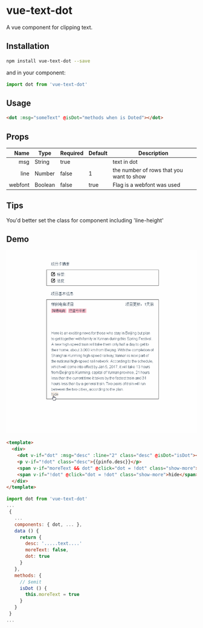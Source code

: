 # vue-text-dot
A vue component for clipping text.

## Installation
``` bash
npm install vue-text-dot --save
```
and in your component:

``` javascript
import dot from 'vue-text-dot'
```

## Usage

``` html
<dot :msg="someText" @isDot="methods when is Doted"></dot>
```

## Props
| Name | Type | Required | Default | Description |
| ---:| --- | --- | --- | --- |
| msg | String | true | |text in dot |
| line | Number | false | 1 | the number of rows that you want to show |
| webfont | Boolean | false | true | Flag is a webfont was used |

## Tips
 You'd better set the class for component including 'line-height'

## Demo
<p align="center">
  <img src="demo.gif" width="750" alt="Logo"/>
</p>

``` html
<template>
  <div>
    <dot v-if="dot" :msg="desc" :line="2" class="desc" @isDot="isDot"></dot>
    <p v-if="!dot" class="desc">{{pinfo.desc}}</p>
    <span v-if="moreText && dot" @click="dot = !dot" class="show-more">show more</span>
    <span v-if="!dot" @click="dot = !dot" class="show-more">hide</span>
  </div>
</template>
```
``` javascript
import dot from 'vue-text-dot'
...
 {
   ...
   components: { dot, ... },
   data () {
     return {
       desc: '.....text....'
       moreText: false,
       dot: true
     }
   },
   methods: {
     // $emit
     isDot () {
       this.moreText = true
     }
   }
 }
...
```
